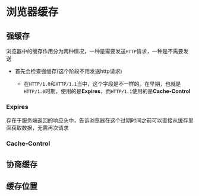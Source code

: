 # 浏览器缓存

## 强缓存

浏览器中的缓存作用分为两种情况，一种是需要发送`HTTP`请求，一种是不需要发送

* 首先会检查强缓存(这个阶段不用发送http请求)

  * 在`HTTP/1.0`和`HTTP/1.1`当中，这个字段是不一样的。在早期，也就是`HTTP/1.0`时期，使用的是**Expires**，而`HTTP/1.1`使用的是**Cache-Control**

### Expires

存在于服务端返回的响应头中，告诉浏览器在这个过期时间之前可以直接从缓存里面获取数据，无需再次请求

### Cache-Control

## 协商缓存

## 缓存位置